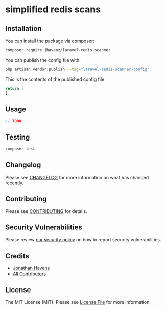 # simplified redis scans

## Installation

You can install the package via composer:

```bash
composer require jhavenz/laravel-redis-scanner
```

You can publish the config file with:

```bash
php artisan vendor:publish --tag="laravel-redis-scanner-config"
```

This is the contents of the published config file:

```php
return [
];
```

## Usage

```php
// TODO... 
```

## Testing

```bash
composer test
```

## Changelog

Please see [CHANGELOG](CHANGELOG.md) for more information on what has changed recently.

## Contributing

Please see [CONTRIBUTING](CONTRIBUTING.md) for details.

## Security Vulnerabilities

Please review [our security policy](../../security/policy) on how to report security vulnerabilities.

## Credits

- [Jonathan Havens](https://github.com/jhavenz)
- [All Contributors](../../contributors)

## License

The MIT License (MIT). Please see [License File](LICENSE.md) for more information.
